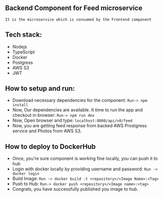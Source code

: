 ## Backend Component for Feed microservice 
`It is the microservice which is consumed by the Frontend component`

## Tech stack:
- Nodejs
- TypeScript
- Docker
- Postgress
- AWS S3
- JWT

## How to setup and run:
- Download necessary dependencies for the component: `Run-> npm install`
- Now, Our dependencies are available. It time to run the app and checkout in browser: `Run-> npm run dev`
- Now, Open browser and type: `localhost:8080/api/v0/feed`
- Now, you are getting feed response from backed AWS Prostgress service and Photos from AWS S3.

## How to deploy to DockerHub
- Once, you're sure component is working fine locally, you can push it to hub
- Login with docker locally by providing username and password: `Run -> docker login`
- Build Image: `Run -> docker build -t <repository>/<Image Name>:<Tag>`
- Push to Hub: `Run-> docker push <repository>/<Image name>:<tag>`
- Congrats, you have successfully published you image to hub.